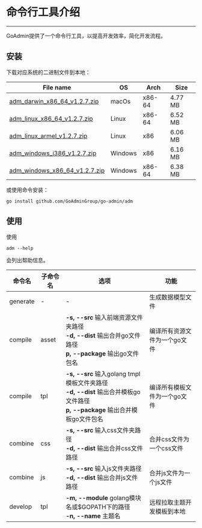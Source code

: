 # 命令行工具介绍
---

GoAdmin提供了一个命令行工具，以提高开发效率，简化开发流程。

## 安装


下载对应系统的二进制文件到本地：

|  File name   | OS  | Arch  | Size  |
|  ----  | ----  | ----  |----  |
| [adm_darwin_x86_64_v1.2.7.zip](http://file.go-admin.cn/go_admin/cli/v1_2_7/adm_darwin_x86_64_v1.2.7.zip)  | macOs | x86-64 | 4.77 MB
| [adm_linux_x86_64_v1.2.7.zip](http://file.go-admin.cn/go_admin/cli/v1_2_7/adm_linux_x86_64_v1.2.7.zip)  | Linux | x86-64   | 6.52 MB
| [adm_linux_armel_v1.2.7.zip](http://file.go-admin.cn/go_admin/cli/v1_2_7/adm_linux_armel_v1.2.7.zip)  | Linux | x86   | 6.06 MB
| [adm_windows_i386_v1.2.7.zip](http://file.go-admin.cn/go_admin/cli/v1_2_7/adm_windows_i386_v1.2.7.zip)  | Windows | x86  |6.16 MB
| [adm_windows_x86_64_v1.2.7.zip](http://file.go-admin.cn/go_admin/cli/v1_2_7/adm_windows_x86_64_v1.2.7.zip)  | Windows | x86-64   |6.38 MB


或使用命令安装：

```
go install github.com/GoAdminGroup/go-admin/adm
```

## 使用

使用

```
adm --help
```

会列出帮助信息。

|  命令名  |  子命令名   | 选项  | 功能  | 
|  ---- | ---- | ----  | ----  |
| generate  |  - | - | 生成数据模型文件
| compile  | asset| **-s, --src** 输入前端资源文件夹路径<br>**-d, --dist** 输出合并go文件路径<br>**p, --package** 输出go文件包名 | 编译所有资源文件为一个go文件
| compile  | tpl | **-s, --src** 输入golang tmpl模板文件夹路径<br>**-d, --dist** 输出合并模板go文件路径<br>**p, --package** 输出合并模板go文件包名 | 编译所有模板文件为一个go文件
| combine  | css| **-s, --src** 输入css文件夹路径<br>**-d, --dist** 输出合并css文件路径 | 合并css文件为一个css文件
| combine  | js | **-s, --src** 输入js文件夹路径<br>**-d, --dist** 输出合并js文件路径 | 合并js文件为一个js文件
| develop  | tpl | **-m, --module** golang模块名或$GOPATH下的路径<br>**-n, --name** 主题名 | 远程拉取主题开发模板到本地

